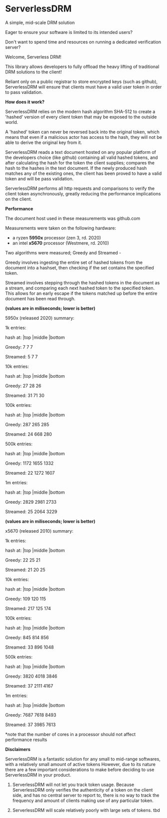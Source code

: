 # ServerlessDRM
A simple, mid-scale DRM solution

Eager to ensure your software is limited to its intended users?

Don't want to spend time and resources on running a dedicated verification server?

Welcome, Serverless DRM!


This library allows developers to fully offload the heavy lifting of traditional DRM solutions to the client! 

Reliant only on a public registrar to store encrypted keys (such as github), ServerlessDRM will ensure that clients
must have a valid user token in order to pass validation.


**How does it work?**

ServerlessDRM relies on the modern hash algorithm SHA-512 to create a 'hashed' version
of every client token that may be exposed to the outside world.

A 'hashed' token can never be reversed back into the original token, which means that even if a malicious
actor has access to the hash, they will not be able to derive the original key from it.

ServerlessDRM reads a text document hosted on any popular platform of the developers choice (like github) containing
all valid hashed tokens, and after calculating the hash for the token the client supplies; compares the hash
to the hashes in the text document.
If the newly produced hash matches any of the existing ones, the client has been proved to have a valid token
and will be pass validation.

ServerlessDRM performs all http requests and comparisons to verify the client token asynchronously, greatly
reducing the performance implications on the client. 


**Performance**

The document host used in these measurements was github.com

Measurements were taken on the following hardware:
 - a ryzen **5950x** processor (zen 3, rd. 2020) 
 - an intel **x5670** processor (Westmere, rd. 2010)
 
Two algorithms were measured; Greedy and Streamed -

Greedy involves ingesting the entire set of hashed tokens from the document into a hashset,
then checking if the set contains the specified token.

Streamed involves stepping through the hashed tokens in the document as a stream, and comparing each
next hashed token to the specified token. This allows for an early escape if the tokens matched up before
the entire document has been read through. 


**(values are in miliseconds; lower is better)**

5950x (released 2020) summary:

 1k entries: 
 
 hash at:     |top     |middle    |bottom
 
 Greedy:       7        7          7
 
 Streamed:     5        7          7
 
 10k entries: 
 
 hash at:     |top     |middle    |bottom
 
 Greedy:       27       28         26
 
 Streamed:     31       71         30
 
 100k entries: 
 
 hash at:     |top     |middle    |bottom
 
 Greedy:       287      265        285
 
 Streamed:     24       668        280
 
 500k entries: 
 
 hash at:     |top     |middle    |bottom
 
 Greedy:       1172     1655       1332
 
 Streamed:     22       1272       1607
 
 1m entries:
 
 hash at:     |top     |middle    |bottom
 
 Greedy:       2829     2981       2733
 
 Streamed:     25       2064       3229
 
 
**(values are in miliseconds; lower is better)**

x5670 (released 2010) summary:

 1k entries: 
 
 hash at:     |top     |middle    |bottom
 
 Greedy:       22       25         21
 
 Streamed:     21       20         25
 
 10k entries: 
 
 hash at:     |top     |middle    |bottom
 
 Greedy:       109      120        115
 
 Streamed:     217      125        174
 
 100k entries: 
 
 hash at:     |top     |middle    |bottom
 
 Greedy:       845      814        856
 
 Streamed:     33       896        1048
 
 500k entries: 
 
 hash at:     |top     |middle    |bottom
 
 Greedy:       3820     4018       3846
 
 Streamed:     37       2111       4167
 
 1m entries:
 
 hash at:     |top     |middle    |bottom
 
 Greedy:       7687     7618       8493
 
 Streamed:     37       3985       7613
 


*note that the number of cores in a processor should not affect performance results


**Disclaimers**

ServerlessDRM is a fantastic solution for any small to mid-range softwares, with a relatively small amount of active tokens
However, due to its nature there are a few important considerations to make before deciding to use ServerlessDRM in your product.
   
1. ServerlessDRM will not let you track token usage.
Because ServerlessDRM only verifies the authenticity of a token on the client side, and has no central server to report to, there
is no way to track the frequency and amount of clients making use of any particular token.

2. ServerlessDRM will scale relatively poorly with large sets of tokens.
tbd




